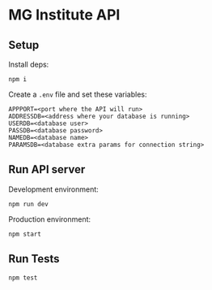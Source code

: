 # MG Institute API

## Setup

Install deps:

```
npm i
```

Create a `.env` file and set these variables:

```
APPPORT=<port where the API will run>
ADDRESSDB=<address where your database is running>
USERDB=<database user>
PASSDB=<database password>
NAMEDB=<database name>
PARAMSDB=<database extra params for connection string>
```

## Run API server

Development environment:

```
npm run dev
```

Production environment:

```
npm start
```

## Run Tests

```
npm test
```